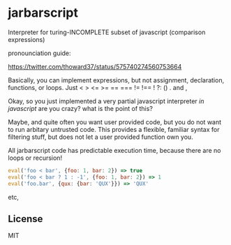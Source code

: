 # jarbarscript

Interpreter for turing-INCOMPLETE subset of javascript (comparison expressions)

pronounciation guide:

https://twitter.com/thoward37/status/575740274560753664

Basically, you can implement expressions, but not assignment, declaration,
functions, or loops. Just < > <= >= == === != !== ! ?: () . and ,

Okay, so you just implemented a very partial javascript interpreter _in javascript_ are you crazy?
what is the point of this?

Maybe, and quite often you want user provided code, but you do not
want to run arbitary untrusted code. This provides a flexible, familiar
syntax for filtering stuff, but does not let a user provided function own you.

All jarbarscript code has predictable execution time, because there are
no loops or recursion!

``` js
eval('foo < bar', {foo: 1, bar: 2}) => true
eval('foo < bar ? 1 : -1', {foo: 1, bar: 2}) => 1
eval('foo.bar', {qux: {bar: 'QUX'}}) => 'QUX'
```

etc,

## License

MIT
